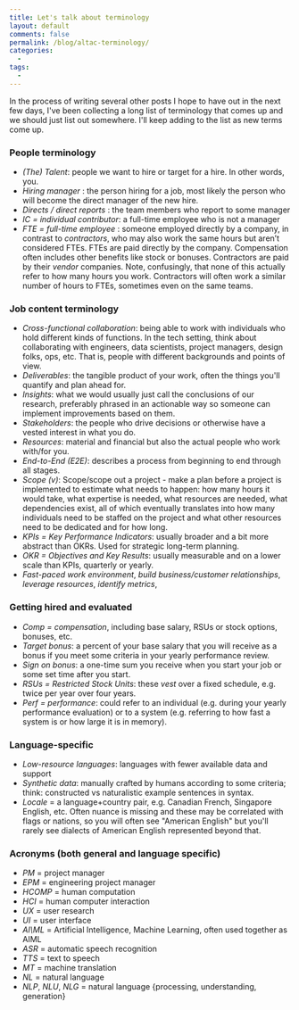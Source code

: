```yaml
---
title: Let's talk about terminology
layout: default
comments: false
permalink: /blog/altac-terminology/
categories:
  - 
tags:
  - 
---
```


In the process of writing several other posts I hope to have out in the next few days, I've been collecting a long list of terminology that comes up and we should just list out somewhere. I'll keep adding to the list as new terms come up. 

### People terminology

* *(The) Talent*: people we want to hire or target for a hire. In other words, you. 
* *Hiring manager* : the person hiring for a job, most likely the person who will become the direct manager of the new hire. 
* *Directs / direct reports* : the team members who report to some manager
* *IC = individual contributor*: a full-time employee who is not a manager
* *FTE = full-time employee* : someone employed directly by a company, in contrast to *contractors*, who may also work the same hours but aren’t considered FTEs. FTEs are paid directly by the company. Compensation often includes other benefits like stock or bonuses. Contractors are paid by their *vendor* companies. Note, confusingly, that none of this actually refer to how many hours you work. Contractors will often work a similar number of hours to FTEs, sometimes even on the same teams. 

### Job content terminology

* *Cross-functional collaboration*: being able to work with individuals who hold different kinds of functions. In the tech setting, think about collaborating with engineers, data scientists, project managers, design folks, ops, etc. That is, people with different backgrounds and points of view.
* *Deliverables*: the tangible product of your work, often the things you'll quantify and plan ahead for.
* *Insights*: what we would usually just call the conclusions of our research, preferably phrased in an actionable way so someone can implement improvements based on them. 
* *Stakeholders*: the people who drive decisions or otherwise have a vested interest in what you do. 
* *Resources*: material and financial but also the actual people who work with/for you. 
* *End-to-End (E2E)*: describes a process from beginning to end through all stages. 
* *Scope (v)*: Scope/scope out a project - make a plan before a project is implemented to estimate what needs to happen: how many hours it would take, what expertise is needed, what resources are needed, what dependencies exist, all of which eventually translates into how many individuals need to be staffed on the project and what other resources need to be dedicated and for how long.
* *KPIs = Key Performance Indicators*: usually broader and a bit more abstract than OKRs. Used for strategic long-term planning. 
* *OKR = Objectives and Key Results*: usually measurable and on a lower scale than KPIs, quarterly or yearly.
* *Fast-paced work environment*, *build business/customer relationships*, *leverage resources*, *identify metrics*, 

### Getting hired and evaluated 

* *Comp = compensation*, including base salary, RSUs or stock options, bonuses, etc. 
* *Target bonus*: a percent of your base salary that you will receive as a bonus if you meet some criteria in your yearly performance review.
* *Sign on bonus*: a one-time sum you receive when you start your job or some set time after you start.
* *RSUs = Restricted Stock Units*: these *vest* over a fixed schedule, e.g. twice per year over four years.
* *Perf = performance*: could refer to an individual (e.g. during your yearly performance evaluation) or to a system (e.g. referring to how fast a system is or how large it is in memory).

### Language-specific

* *Low-resource languages*: languages with fewer available data and support
* *Synthetic data*: manually crafted by humans according to some criteria; think: constructed vs naturalistic example sentences in syntax.
* *Locale* = a language+country pair, e.g. Canadian French, Singapore English, etc. Often nuance is missing and these may be correlated with flags or nations, so you will often see "American English" but you'll rarely see dialects of American English represented beyond that.


### Acronyms (both general and language specific)

* *PM* = project manager 
* *EPM* = engineering project manager
* *HCOMP* = human computation
* *HCI* = human computer interaction
* *UX* = user research 
* *UI* = user interface
* *AI\ML* = Artificial Intelligence, Machine Learning, often used together as AIML
* *ASR* = automatic speech recognition
* *TTS* = text to speech
* *MT* = machine translation
* *NL* = natural language 
* *NLP*, *NLU*, *NLG* = natural language {processing, understanding, generation} 

